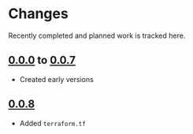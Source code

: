 # Changes
Recently completed and planned work is tracked here.

## [0.0.0](.) to [0.0.7](.)
- Created early versions

## [0.0.8](.)
- Added `terraform.tf`
